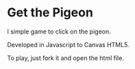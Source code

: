 # Get the Pigeon

I simple game to click on the pigeon.

Developed in Javascript to Canvas HTML5.

To play, just fork it and open the html file.
